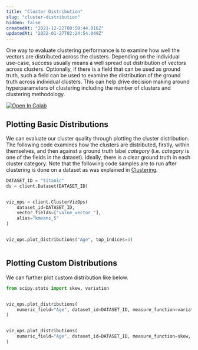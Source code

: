 ```yaml
---
title: "Cluster Distribution"
slug: "cluster-distribution"
hidden: false
createdAt: "2021-12-22T00:50:44.016Z"
updatedAt: "2022-01-27T02:24:54.049Z"
---
```

One way to evaluate clustering performance is to examine how well the vectors are distributed across the clusters. Depending on the individual use-case, success usually means a well spread out distribution of vectors across clusters. Optionally, if there is a field that can be used as ground truth, such a field can be used to examine the distribution of the ground truth across individual clusters. This can help drive decision making around hyperparameters of clustering including the number of clusters and clustering methodology.

[![Open In Colab](https://colab.research.google.com/assets/colab-badge.svg)](https://colab.research.google.com/github/RelevanceAI/RelevanceAI-readme-docs/blob/v2.0.0/docs/clustering-features/cluster-evaluation/_notebooks/RelevanceAI-ReadMe-Cluster-Distribution.ipynb)


## Plotting Basic Distributions

We can evaluate our cluster quality through plotting the cluster distribution.
The following code examines how the clusters are distributed, firstly, within themselves, and then against a ground truth label *category* (i.e. *category* is one of the fields in the dataset). Ideally, there is a clear ground truth in each cluster category. Note that the following code samples are to run after clustering is done on a dataset as was explained in [Clustering](https://docs.relevance.ai/docs/quickstart-k-means).


```python Python (SDK)
DATASET_ID = "titanic"
ds = client.Dataset(DATASET_ID)
```
```python
```


```python Python (SDK)
viz_ops = client.ClusterVizOps(
    dataset_id=DATASET_ID,
    vector_fields=["value_vector_"],
    alias="kmeans_5"
)
```
```python
```


```python Python (SDK)
viz_ops.plot_distributions("Age", top_indices=3)
```
```python
```



## Plotting Custom Distributions

We can further plot custom distribution like below.

```python Python (SDK)
from scipy.stats import skew, variation
```
```python
```


```python Python (SDK)
viz_ops.plot_distributions(
    numeric_field="Age", dataset_id=DATASET_ID, measure_function=variation, top_indices=3
)
```
```python
```


```python Python (SDK)
viz_ops.plot_distributions(
    numeric_field="Age", dataset_id=DATASET_ID, measure_function=skew, top_indices=2
)
```
```python
```
